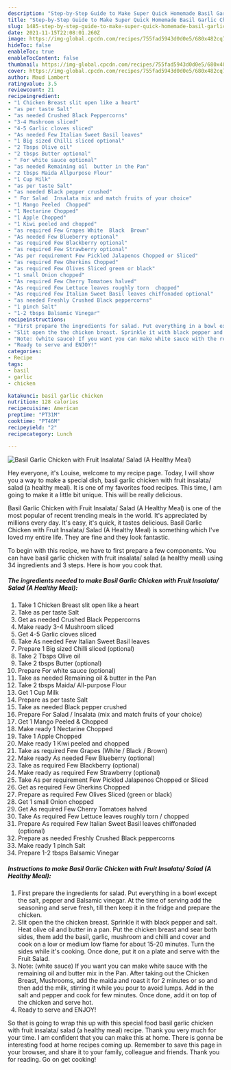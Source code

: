 ```yaml
---
description: "Step-by-Step Guide to Make Super Quick Homemade Basil Garlic Chicken with Fruit Insalata/ Salad (A Healthy Meal)"
title: "Step-by-Step Guide to Make Super Quick Homemade Basil Garlic Chicken with Fruit Insalata/ Salad (A Healthy Meal)"
slug: 1485-step-by-step-guide-to-make-super-quick-homemade-basil-garlic-chicken-with-fruit-insalata-salad-a-healthy-meal
date: 2021-11-15T22:08:01.260Z
image: https://img-global.cpcdn.com/recipes/755fad5943d0d0e5/680x482cq70/basil-garlic-chicken-with-fruit-insalata-salad-a-healthy-meal-recipe-main-photo.jpg
hideToc: false
enableToc: true
enableTocContent: false
thumbnail: https://img-global.cpcdn.com/recipes/755fad5943d0d0e5/680x482cq70/basil-garlic-chicken-with-fruit-insalata-salad-a-healthy-meal-recipe-main-photo.jpg
cover: https://img-global.cpcdn.com/recipes/755fad5943d0d0e5/680x482cq70/basil-garlic-chicken-with-fruit-insalata-salad-a-healthy-meal-recipe-main-photo.jpg
author: Maud Lambert
ratingvalue: 3.5
reviewcount: 21
recipeingredient:
- "1 Chicken Breast slit open like a heart"
- "as per taste Salt"
- "as needed Crushed Black Peppercorns"
- "3-4 Mushroom sliced"
- "4-5 Garlic cloves sliced"
- "As needed Few Italian Sweet Basil leaves"
- "1 Big sized Chilli sliced optional"
- "2 Tbsps Olive oil"
- "2 tbsps Butter optional"
- " For white sauce optional"
- "as needed Remaining oil  butter in the Pan"
- "2 tbsps Maida Allpurpose Flour"
- "1 Cup Milk"
- "as per taste Salt"
- "as needed Black pepper crushed"
- " For Salad  Insalata mix and match fruits of your choice"
- "1 Mango Peeled  Chopped"
- "1 Nectarine Chopped"
- "1 Apple Chopped"
- "1 Kiwi peeled and chopped"
- "as required Few Grapes White  Black  Brown"
- "As needed Few Blueberry optional"
- "as required Few Blackberry optional"
- "as required Few Strawberry optional"
- "As per requirement Few Pickled Jalapenos Chopped or Sliced"
- "as required Few Gherkins Chopped"
- "as required Few Olives Sliced green or black"
- "1 small Onion chopped"
- "As required Few Cherry Tomatoes halved"
- "As required Few Lettuce leaves roughly torn  chopped"
- "As required Few Italian Sweet Basil leaves chiffonaded optional"
- "as needed Freshly Crushed Black peppercorns"
- "1 pinch Salt"
- "1-2 tbsps Balsamic Vinegar"
recipeinstructions:
- "First prepare the ingredients for salad. Put everything in a bowl except the salt, pepper and Balsamic vinegar. At the time of serving add the seasoning and serve fresh, till then keep it in the fridge and prepare the chicken."
- "Slit open the the chicken breast. Sprinkle it with black pepper and salt. Heat olive oil and butter in a pan. Put the chicken breast and sear both sides, them add the basil, garlic, mushroom and chilli and cover and cook on a low or medium low flame for about 15-20 minutes. Turn the sides while it&#39;s cooking. Once done, put it on a plate and serve with the Fruit Salad."
- "Note: (white sauce) If you want you can make white sauce with the remaining oil and butter mix in the Pan. After taking out the Chicken Breast, Mushrooms, add the maida and roast it for 2 minutes or so and then add the milk, stirring it while you pour to avoid lumps. Add in the salt and pepper and cook for few minutes. Once done, add it on top of the chicken and serve hot."
- "Ready to serve and ENJOY!"
categories:
- Recipe
tags:
- basil
- garlic
- chicken

katakunci: basil garlic chicken 
nutrition: 128 calories
recipecuisine: American
preptime: "PT31M"
cooktime: "PT46M"
recipeyield: "2"
recipecategory: Lunch

---
```



![Basil Garlic Chicken with Fruit Insalata/ Salad (A Healthy Meal)](https://img-global.cpcdn.com/recipes/755fad5943d0d0e5/680x482cq70/basil-garlic-chicken-with-fruit-insalata-salad-a-healthy-meal-recipe-main-photo.jpg)

Hey everyone, it's Louise, welcome to my recipe page. Today, I will show you a way to make a special dish, basil garlic chicken with fruit insalata/ salad (a healthy meal). It is one of my favorites food recipes. This time, I am going to make it a little bit unique. This will be really delicious.



Basil Garlic Chicken with Fruit Insalata/ Salad (A Healthy Meal) is one of the most popular of recent trending meals in the world. It's appreciated by millions every day. It's easy, it's quick, it tastes delicious. Basil Garlic Chicken with Fruit Insalata/ Salad (A Healthy Meal) is something which I've loved my entire life. They are fine and they look fantastic.


To begin with this recipe, we have to first prepare a few components. You can have basil garlic chicken with fruit insalata/ salad (a healthy meal) using 34 ingredients and 3 steps. Here is how you cook that.

<!--inarticleads1-->

##### The ingredients needed to make Basil Garlic Chicken with Fruit Insalata/ Salad (A Healthy Meal):

1. Take 1 Chicken Breast slit open like a heart
1. Take as per taste Salt
1. Get as needed Crushed Black Peppercorns
1. Make ready 3-4 Mushroom sliced
1. Get 4-5 Garlic cloves sliced
1. Take As needed Few Italian Sweet Basil leaves
1. Prepare 1 Big sized Chilli sliced (optional)
1. Take 2 Tbsps Olive oil
1. Take 2 tbsps Butter (optional)
1. Prepare  For white sauce (optional)
1. Take as needed Remaining oil & butter in the Pan
1. Take 2 tbsps Maida/ All-purpose Flour
1. Get 1 Cup Milk
1. Prepare as per taste Salt
1. Take as needed Black pepper crushed
1. Prepare  For Salad / Insalata (mix and match fruits of your choice)
1. Get 1 Mango Peeled & Chopped
1. Make ready 1 Nectarine Chopped
1. Take 1 Apple Chopped
1. Make ready 1 Kiwi peeled and chopped
1. Take as required Few Grapes (White / Black / Brown)
1. Make ready As needed Few Blueberry (optional)
1. Take as required Few Blackberry (optional)
1. Make ready as required Few Strawberry (optional)
1. Take As per requirement Few Pickled Jalapenos Chopped or Sliced
1. Get as required Few Gherkins Chopped
1. Prepare as required Few Olives Sliced (green or black)
1. Get 1 small Onion chopped
1. Get As required Few Cherry Tomatoes halved
1. Take As required Few Lettuce leaves roughly torn / chopped
1. Prepare As required Few Italian Sweet Basil leaves chiffonaded (optional)
1. Prepare as needed Freshly Crushed Black peppercorns
1. Make ready 1 pinch Salt
1. Prepare 1-2 tbsps Balsamic Vinegar




<!--inarticleads2-->

##### Instructions to make Basil Garlic Chicken with Fruit Insalata/ Salad (A Healthy Meal):

1. First prepare the ingredients for salad. Put everything in a bowl except the salt, pepper and Balsamic vinegar. At the time of serving add the seasoning and serve fresh, till then keep it in the fridge and prepare the chicken.
1. Slit open the the chicken breast. Sprinkle it with black pepper and salt. Heat olive oil and butter in a pan. Put the chicken breast and sear both sides, them add the basil, garlic, mushroom and chilli and cover and cook on a low or medium low flame for about 15-20 minutes. Turn the sides while it&#39;s cooking. Once done, put it on a plate and serve with the Fruit Salad.
1. Note: (white sauce) If you want you can make white sauce with the remaining oil and butter mix in the Pan. After taking out the Chicken Breast, Mushrooms, add the maida and roast it for 2 minutes or so and then add the milk, stirring it while you pour to avoid lumps. Add in the salt and pepper and cook for few minutes. Once done, add it on top of the chicken and serve hot.
1. Ready to serve and ENJOY!



So that is going to wrap this up with this special food basil garlic chicken with fruit insalata/ salad (a healthy meal) recipe. Thank you very much for your time. I am confident that you can make this at home. There is gonna be interesting food at home recipes coming up. Remember to save this page in your browser, and share it to your family, colleague and friends. Thank you for reading. Go on get cooking!
